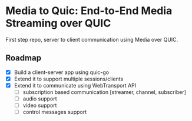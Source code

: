 # Media to Quic: End-to-End Media Streaming over QUIC

First step repo, server to client communication using Media over QUIC.

## Roadmap

- [x] Build a client-server app using quic-go
- [x] Extend it to support multiple sessions/clients
- [x] Extend it to communicate using WebTransport API
  - [ ] subscription based communication [streamer, channel, subscriber]
  - [ ] audio support
  - [ ] video support
  - [ ] control messages support
